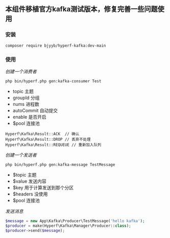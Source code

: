 ## 本组件移植官方kafka测试版本，修复完善一些问题使用

### 安装

```
composer require bjyyb/hyperf-kafka:dev-main
```

### 使用

*创建一个消费者*
```
php bin/hyperf.php gen:kafka-consumer Test
```
- topic  主题
- groupId 分组
- nums 进程数
- autoCommit 自动提交
- enable 是否开启
- $pool 连接池

```
Hyperf\Kafka\Result::ACK  // 确认
Hyperf\Kafka\Result::DROP // 丢弃不处理
Hyperf\Kafka\Result::REQUEUE // 重新加入队列
```

*创建一个发送者*
```
php bin/hyperf.php gen:kafka-message TestMessage
```
- $topic 主题
- $value 发送内容
- $key 用于计算发送到那个分区
- $headers 没使用
- $pool 连接池

*发送消息*
```php
$message = new App\Kafka\Producer\TestMessage('hello kafka');
$producer = make(Hyperf\Kafka\Manager\Producer::class);
$producer->send($message);
```